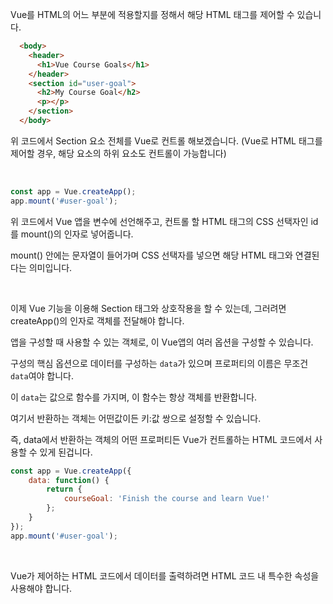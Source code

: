 Vue를 HTML의 어느 부분에 적용할지를 정해서 해당 HTML 태그를 제어할 수 있습니다.

```html
  <body>
    <header>
      <h1>Vue Course Goals</h1>
    </header>
    <section id="user-goal">
      <h2>My Course Goal</h2>
      <p></p>
    </section>
  </body>
```

위 코드에서 Section 요소 전체를 Vue로 컨트롤 해보겠습니다. (Vue로 HTML 태그를 제어할 경우, 해당 요소의 하위 요소도 컨트롤이 가능합니다)

<br>

```javascript
const app = Vue.createApp();
app.mount('#user-goal');
```

위 코드에서 Vue 앱을 변수에 선언해주고, 컨트롤 할 HTML 태그의 CSS 선택자인 id를 mount()의 인자로 넣어줍니다.

mount() 안에는 문자열이 들어가며 CSS 선택자를 넣으면 해당 HTML 태그와 연결된다는 의미입니다.

<br>

이제 Vue 기능을 이용해 Section 태그와 상호작용을 할 수 있는데, 그러려면 createApp()의 인자로 객체를 전달해야 합니다.

앱을 구성할 때 사용할 수 있는 객체로, 이 Vue앱의 여러 옵션을 구성할 수 있습니다.

구성의 핵심 옵션으로 데이터를 구성하는 `data`가 있으며 프로퍼티의 이름은 무조건 `data`여야 합니다.

이 `data`는 값으로 함수를 가지며, 이 함수는 항상 객체를 반환합니다.

여기서 반환하는 객체는 어떤값이든 키:값 쌍으로 설정할 수 있습니다.

즉, data에서 반환하는 객체의 어떤 프로퍼티든 Vue가 컨트롤하는 HTML 코드에서 사용할 수 있게 된겁니다.

```javascript
const app = Vue.createApp({
	data: function() {
		return {
			courseGoal: 'Finish the course and learn Vue!'
		};
	}
});
app.mount('#user-goal');
```

<br>

Vue가 제어하는 HTML 코드에서 데이터를 출력하려면 HTML 코드 내 특수한 속성을 사용해야 합니다.

